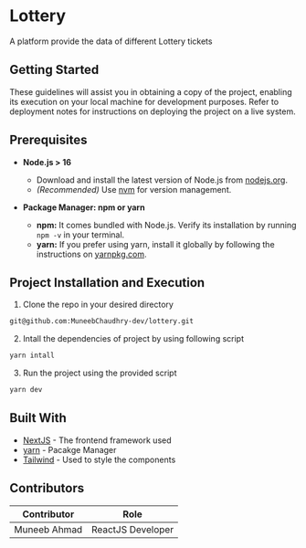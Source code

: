 # Lottery

A platform provide the data of different Lottery tickets

## Getting Started

These guidelines will assist you in obtaining a copy of the project, enabling its execution on your local machine for development purposes. Refer to deployment notes for instructions on deploying the project on a live system.

## Prerequisites

- **Node.js > 16**

  - Download and install the latest version of Node.js from [nodejs.org](https://nodejs.org).
  - _(Recommended)_ Use [nvm](https://github.com/nvm-sh/nvm) for version management.

- **Package Manager: npm or yarn**
  - **npm:** It comes bundled with Node.js. Verify its installation by running `npm -v` in your terminal.
  - **yarn:** If you prefer using yarn, install it globally by following the instructions on [yarnpkg.com](https://yarnpkg.com).

## Project Installation and Execution

1. Clone the repo in your desired directory

```bash
git@github.com:MuneebChaudhry-dev/lottery.git
```

2. Intall the dependencies of project by using following script

```bash
yarn intall
```

3. Run the project using the provided script

```bash
yarn dev
```

## Built With

- [NextJS](https://react.dev/) - The frontend framework used
- [yarn](https://yarnpkg.com/) - Pacakge Manager
- [Tailwind](https://tailwindcss.com/) - Used to style the components

## Contributors

| Contributor  | Role              |
| ------------ | ----------------- |
| Muneeb Ahmad | ReactJS Developer |

